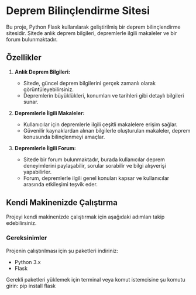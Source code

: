 # Deprem Bilinçlendirme Sitesi

Bu proje, Python Flask kullanılarak geliştirilmiş bir deprem bilinçlendirme sitesidir. Sitede anlık deprem bilgileri, depremlerle ilgili makaleler ve bir forum bulunmaktadır.

## Özellikler

1. **Anlık Deprem Bilgileri:**
   - Sitede, güncel deprem bilgilerini gerçek zamanlı olarak görüntüleyebilirsiniz.
   - Depremlerin büyüklükleri, konumları ve tarihleri gibi detaylı bilgileri sunar.

2. **Depremlerle İlgili Makaleler:**
   - Kullanıcılar için depremlerle ilgili çeşitli makalelere erişim sağlar.
   - Güvenilir kaynaklardan alınan bilgilerle oluşturulan makaleler, deprem konusunda bilinçlenmeyi amaçlar.

3. **Depremlerle İlgili Forum:**
   - Sitede bir forum bulunmaktadır, burada kullanıcılar deprem deneyimlerini paylaşabilir, sorular sorabilir ve bilgi alışverişi yapabilirler.
   - Forum, depremlerle ilgili genel konuları kapsar ve kullanıcılar arasında etkileşimi teşvik eder.

## Kendi Makinenizde Çalıştırma

Projeyi kendi makinenizde çalıştırmak için aşağıdaki adımları takip edebilirsiniz.

### Gereksinimler

Projenin çalıştırılması için şu paketleri indiriniz:
- Python 3.x
- Flask

Gerekli paketleri yüklemek için terminal veya komut istemcisine şu komutu girin:
pip install flask
